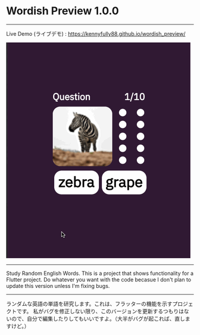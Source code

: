 # Wordish Preview 1.0.0

---

Live Demo (ライブデモ) : https://kennyfully88.github.io/wordish_preview/

![image](assets/images/demo.gif)

---

Study Random English Words. This is a project that shows functionality for a Flutter project. Do whatever you want with the code becasue I don't plan to update this version unless I'm fixing bugs.

---

ランダムな英語の単語を研究します。これは、フラッターの機能を示すプロジェクトです。 私がバグを修正しない限り、このバージョンを更新するつもりはないので、自分で編集したりしてもいいですよ。（大半がバグが起これば、直しますけど。）

